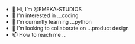 - 👋 Hi, I’m @EMEKA-STUDIOS
- 👀 I’m interested in ...coding
- 🌱 I’m currently learning ...python
- 💞️ I’m looking to collaborate on ...product design
- 📫 How to reach me ...

<!---
EMEKA-STUDIOS/EMEKA-STUDIOS is a ✨ special ✨ repository because its `README.md` (this file) appears on your GitHub profile.
You can click the Preview link to take a look at your changes.
--->
